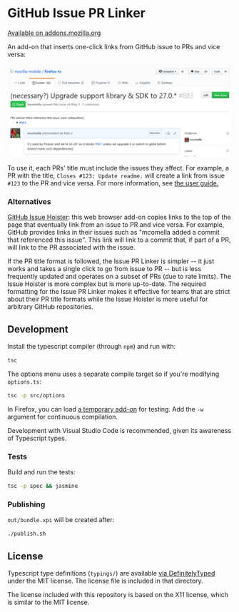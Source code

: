 # GitHub Issue PR Linker
[Available on addons.mozilla.org][AMO]

An add-on that inserts one-click links from GitHub issue to PRs and vice versa:

![Screenshot of Issue PR Linker](docs/im/issue-to-pr.png)

To use it, each PRs' title must include the issues they affect. For example, a PR with the title, `Closes #123: Update readme.` will create a link from issue `#123` to the PR and vice versa. For more information, see [the user guide.][docs]

### Alternatives
[GitHub Issue Hoister][hoister]: this web browser add-on copies links to the top of the page that eventually link from an issue to PR and vice versa. For example, GitHub provides links in their issues such as "mcomella added a commit that referenced this issue". This link will link to a commit that, if part of a PR, will link to the PR associated with the issue.

If the PR title format is followed, the Issue PR Linker is simpler -- it just works and takes a single click to go from issue to PR -- but is less frequently updated and operates on a subset of PRs (due to rate limits). The Issue Hoister is more complex but is more up-to-date. The required formatting for the Issue PR Linker makes it effective for teams that are strict about their PR title formats while the Issue Hoister is more useful for arbitrary GitHub repositories.

## Development
Install the typescript compiler (through `npm`) and run with:
```sh
tsc
```

The options menu uses a separate compile target so if you're modifying `options.ts`:
```sh
tsc -p src/options
```

In Firefox, you can load [a temporary add-on][temp addon] for testing.
Add the `-w` argument for continuous compilation.

Development with Visual Studio Code is recommended, given its awareness of Typescript types.

### Tests
Build and run the tests:
```sh
tsc -p spec && jasmine
```

### Publishing
`out/bundle.xpi` will be created after:
```sh
./publish.sh
```

## License
Typescript type definitions (`typings/`) are available [via
DefinitelyTyped][typed] under the MIT license. The license file is included in that directory.

The license included with this repository is based on the X11 license, which is similar to the MIT license.

[docs]: https://github.com/mcomella/github-issue-pr-linker/blob/master/docs/README.md
[AMO]: https://addons.mozilla.org/en-US/firefox/addon/github-issue-pr-linker/
[hoister]: https://github.com/mcomella/github-issue-hoister
[typed]: https://github.com/DefinitelyTyped/DefinitelyTyped
[temp addon]: https://developer.mozilla.org/en-US/docs/Tools/about:debugging#Enabling_add-on_debugging
